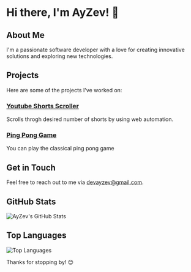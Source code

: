 # Hi there, I'm AyZev! 👋

## About Me

I'm a passionate software developer with a love for creating innovative solutions and exploring new technologies.

## Projects

Here are some of the projects I've worked on:

### [Youtube Shorts Scroller](https://github.com/AyZev/Youtube_Short_Scroller)
Scrolls throgh desired number of shorts by using web automation.

### [Ping Pong Game](https://github.com/AyZev/Pong_Game)
You can play the classical ping pong game

## Get in Touch

Feel free to reach out to me via [devayzev@gmail.com](mailto:devayzev@gmail.com).

## GitHub Stats

![AyZev's GitHub Stats](https://github-readme-stats.vercel.app/api?username=AyZev&show_icons=true&theme=radical)

## Top Languages

![Top Languages](https://github-readme-stats.vercel.app/api/top-langs/?username=AyZev&layout=compact&theme=radical)

Thanks for stopping by! 😊
